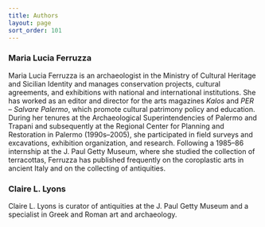 ```yaml
---
title: Authors
layout: page
sort_order: 101
---
```


### Maria Lucia Ferruzza

Maria Lucia Ferruzza is an archaeologist in the Ministry of Cultural
Heritage and Sicilian Identity and manages conservation projects,
cultural agreements, and exhibitions with national and international
institutions. She has worked as an editor and director for the arts
magazines *Kalos* and *PER – Salvare Palermo*, which promote cultural
patrimony policy and education. During her tenures at the Archaeological
Superintendencies of Palermo and Trapani and subsequently at the
Regional Center for Planning and Restoration in Palermo (1990s–2005),
she participated in field surveys and excavations, exhibition
organization, and research. Following a 1985–86 internship at the J.
Paul Getty Museum, where she studied the collection of terracottas,
Ferruzza has published frequently on the coroplastic arts in ancient
Italy and on the collecting of antiquities.

### Claire L. Lyons

Claire L. Lyons is curator of antiquities at the J. Paul Getty Museum
and a specialist in Greek and Roman art and archaeology.
